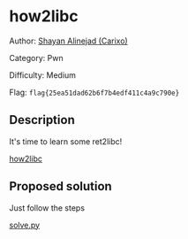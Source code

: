 # how2libc
Author: [Shayan Alinejad (Carixo)](https://github.com/CarixoHD)

Category: Pwn

Difficulty: Medium

Flag: `flag{25ea51dad62b6f7b4edf411c4a9c790e}`

## Description
It's time to learn some ret2libc!

[how2libc](./how2libc)

## Proposed solution
Just follow the steps

[solve.py](solution/solve.py)
